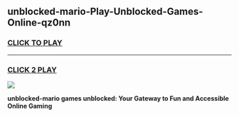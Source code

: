 
## unblocked-mario-Play-Unblocked-Games-Online-qz0nn
<h3>
<a href="https://premium76.site?title=unblocked-mario&ref=25A">CLICK TO PLAY</a></h3>
<hr>

<h3>
<a href="https://premium76.site?title=unblocked-mario&ref=25A">CLICK 2 PLAY</a>
  
</h3>

<a href="https://premium76.site?title=unblocked-mario&ref=25A"><img src="https://clearcache.store/games.png"></a>


**unblocked-mario games unblocked: Your Gateway to Fun and Accessible Online Gaming**
